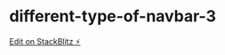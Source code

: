 # different-type-of-navbar-3

[Edit on StackBlitz ⚡️](https://stackblitz.com/edit/different-type-of-navbar-3)